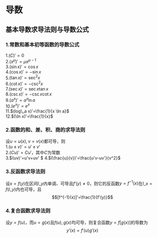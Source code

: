 # 导数
## 基本导数求导法则与导数公式
### 1.常数和基本初等函数的导数公式
1.$(C)'=0$  
2.$(x^\mu)'=\mu x^{\mu-1}$  
3.$(\sin x)'=\cos x$  
4.$(\cos x)'=-\sin x$  
5.$(\tan x)'=\sec^2 x$  
6.$(\cot x)'=-\csc^2 x$  
7.$(\sec x)'=\sec x \tan x$  
8.$(\csc x)'=-\csc x\cot x$  
9.$(a^x)'=a^x \ln a$  
10.$(e^x)'=e^x$  
11.$(log\_a x)'=\frac{1}{x \ln a}$  
12.$(\ln x)'=\frac{1}{x}$  
### 2.函数的和、差、积、商的求导法则
设$u=u(x),v=v(x)$都可导，则  
1.$(u \pm v)'=u' \pm v'$  
2.$(Cu)'=Cu'$，其中$C$为常数  
3.$(uv)'=u'v+uv'  $
4.$(\frac{u}{v})'=\frac{u'v-uv'}{v^2}$
### 3.反函数求导法则
设$x=f(y)$在区间$I\_y$内单调、可导且$f'(y)\ne 0$，则它的反函数$y=f^{-1}(x)$在$I\_x=f(I\_y)$内也可导，且  
$$[f^{-1}(x)]'=\frac{1}{f'(y)}$$
### 4.复合函数求导法则
设$y=f(u)$，而$u=g(x)$且$f(u),g(x)$均可导，则复合函数$y=f[g(x)]$的导数为  
$$y'(x)=f'(u) g'(x)$$